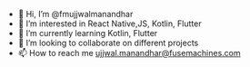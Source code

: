 - 👋 Hi, I’m @fmujjwalmanandhar
- 👀 I’m interested in React Native,JS, Kotlin, Flutter
- 🌱 I’m currently learning Kotlin, Flutter
- 💞️ I’m looking to collaborate on different projects
- 📫 How to reach me ujjwal.manandhar@fusemachines.com

<!---
fmujjwalmanandhar/fmujjwalmanandhar is a ✨ special ✨ repository because its `README.md` (this file) appears on your GitHub profile.
You can click the Preview link to take a look at your changes.
--->
